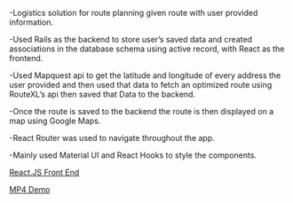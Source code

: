 -Logistics solution for route planning given route with user provided information. 

-Used Rails as the backend to store user’s saved data and created associations in the database schema using active record, with React as the frontend.

-Used Mapquest api to get the latitude and longitude of every address the user provided and then used that data to fetch an optimized route using RouteXL’s api then saved that Data to the backend. 

-Once the route is saved to the backend the route is then displayed on a map using Google Maps. 

-React Router was used to navigate throughout the app. 

-Mainly used Material UI and React Hooks to style the components. 

[React.JS Front End](https://github.com/villatrue/hareroutefronttwo)

[MP4 Demo](https://thumbs.gfycat.com/AdmiredCornyAmphibian-mobile.mp4)

